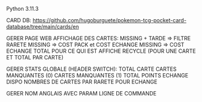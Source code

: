 Python 3.11.3

CARD DB: https://github.com/hugoburguete/pokemon-tcg-pocket-card-database/tree/main/cards/en

GERER PAGE WEB AFFICHAGE DES CARTES:
    MISSING + TARDE => FILTRE RARETE
    MISSING => COST PACK et COST ECHANGE
    MISSING => COST ECHANGE TOTAL POUR CE QUI EST AFFICHE
    RECYCLE (POUR UNE CARTE ET TOTAL PAR CARTE)

GERER STATS GLOBALE (HEADER SWITCH):
    TOTAL CARTE
    CARTES MANQUANTES (0)
    CARTES MANQUANTES (1)
    TOTAL POINTS ECHANGE DISPO
    NOMBRES DE CARTES PAR RARETE POUR ECHANGE

GERER NOM ANGLAIS AVEC PARAM LIGNE DE COMMANDE
